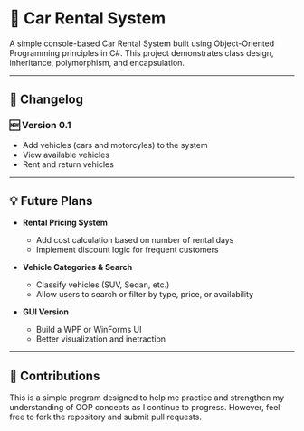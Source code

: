 # :car: Car Rental System
A simple console-based Car Rental System built using Object-Oriented Programming principles in C#. This project demonstrates class design, inheritance, polymorphism, and encapsulation.

---

## :wrench: Changelog

### :new: Version 0.1
- Add vehicles (cars and motorcyles) to the system
- View available vehicles
- Rent and return vehicles

---

## :bulb: Future Plans

- **Rental Pricing System**
	- Add cost calculation based on number of rental days
	- Implement discount logic for frequent customers

- **Vehicle Categories & Search**
	- Classify vehicles (SUV, Sedan, etc.)
	- Allow users to search or filter by type, price, or availability

- **GUI Version**
	- Build a WPF or WinForms UI
	- Better visualization and inetraction

---

## :raised_hands: Contributions

This is a simple program designed to help me practice and strengthen my understanding of OOP concepts as I continue to progress. However, feel free to fork the repository and submit pull requests.